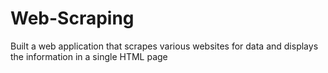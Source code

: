 # Web-Scraping
Built a web application that scrapes various websites for data and displays the information in a single HTML page
